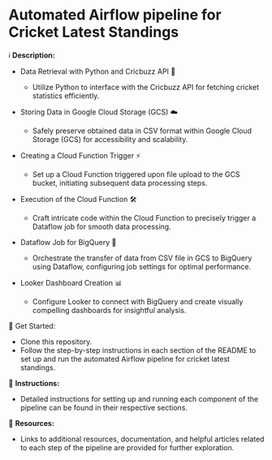 # Automated Airflow pipeline for Cricket Latest Standings

ℹ️ **Description:**
- Data Retrieval with Python and Cricbuzz API 🐍
  - Utilize Python to interface with the Cricbuzz API for fetching cricket statistics efficiently.

- Storing Data in Google Cloud Storage (GCS) ☁️
  - Safely preserve obtained data in CSV format within Google Cloud Storage (GCS) for accessibility and scalability.

- Creating a Cloud Function Trigger ⚡
  - Set up a Cloud Function triggered upon file upload to the GCS bucket, initiating subsequent data processing steps.

- Execution of the Cloud Function 🛠️
  - Craft intricate code within the Cloud Function to precisely trigger a Dataflow job for smooth data processing.

- Dataflow Job for BigQuery 🔄
  - Orchestrate the transfer of data from CSV file in GCS to BigQuery using Dataflow, configuring job settings for optimal performance.

- Looker Dashboard Creation 📊
  - Configure Looker to connect with BigQuery and create visually compelling dashboards for insightful analysis.

🚀 Get Started:
- Clone this repository.
- Follow the step-by-step instructions in each section of the README to set up and run the automated Airflow pipeline for cricket latest standings.

📝 **Instructions:**
- Detailed instructions for setting up and running each component of the pipeline can be found in their respective sections.

🔗 **Resources:**
- Links to additional resources, documentation, and helpful articles related to each step of the pipeline are provided for further exploration.
